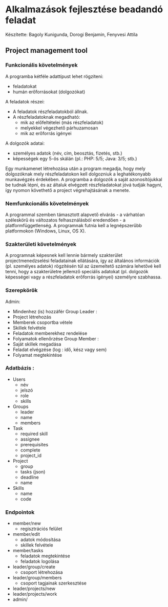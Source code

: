 # Alkalmazások fejlesztése beadandó feladat

Készítette: Bagoly Kunigunda, Dorogi Benjamin, Fenyvesi Attila

## Project management tool

### Funkcionális követelmények

A programba kétféle adattípust lehet rögzíteni:
 - feladatokat
 - humán erőforrásokat (dolgozókat)
 
A feladatok részei:
 - A feladatok részfeladatokból állnak.
 - A részfeladatoknak megadható:
   - mik az előfeltételei (más részfeladatok)
   - melyekkel végezhető párhuzamosan
   - mik az erőforrás igényei
 
A dolgozók adatai:
 - személyes adatok (név, cím, beosztás, fizetés, stb.)
 - képességek egy 5-ös skálán (pl.: PHP: 5/5; Java: 3/5; stb.)
 
Egy munkamenet létrehozása után a program megadja, hogy mely dolgozóknak mely részfeladatokon kell dolgozniuk a leghatékonyabb munkavégzés érdekében. A programba a dolgozók a saját azonosítójukkal be tudnak lépni, és az általuk elvégzett részfeladatokat jóvá tudják hagyni, így nyomon követhető a project végrehajtásának a menete.
  
### Nemfunkcionális követelmények

A programmal szemben támasztott alapvető elvárás - a várhatóan széleskörű és változatos felhasználásból eredendően - a platformfüggetlenség. A programnak futnia kell a legnépszerűbb platformokon (Windows, Linux, OS X).

### Szakterületi követelmények

A programnak képesnek kell lennie bármely szakterület projectmenedzselési feladatainak ellátására, így az általános információk (pl. személyes adatok) rögzítésén túl az üzemeltető számára lehetővé kell tenni, hogy a szakterületre jellemző speciális adatokat (pl. dolgozók képességei vagy a részfeladatok erőforrás igényei) személyre szabhassa.

### Szerepkörök

Admin:
 * Mindenhez (is) hozzáfér
Group Leader :
 * Project létrehozás
 * Memberek csoportba vétele
 * Skillek felvétele
 * Feladatok memberekhez rendelése
 * Folyamatok ellenőrzése
Group Member :
 * Saját skillek megadása
 * Feladat elvégzése (log : idő, kész vagy sem)
 * Folyamat megtekintése
 
 ### Adatbázis :
  * Users
    * név
    * jelszó
    * role
    * skills
  * Groups
    * leader
    * name
    * members
  * Task
    * required skill
    * assignee
    * prerequisites
    * complete
    * project_id
  * Project
    * group
    * tasks (json)
    * deadline
    * name
  * Skills
    * name
    * code
 
 ### Endpointok
  * member/new
    * regisztrációs felület
  * member/edit
    * adatok módosítása
    * skillek felvétele
  * member/tasks
    * feladatok megtekintése
    * feladatok logolása
  * leader/group/create
    * csoport létrehozása
  * leader/group/members
    * csoport tagjainak szerkesztése
  * leader/projects/new
  * leader/projects/work
  * admin/
  
